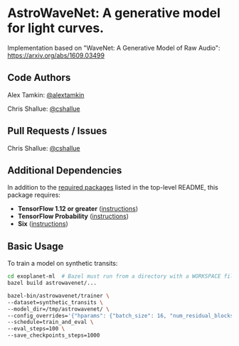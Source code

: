 # AstroWaveNet: A generative model for light curves.

Implementation based on "WaveNet: A Generative Model of Raw Audio":
https://arxiv.org/abs/1609.03499

## Code Authors

Alex Tamkin: [@alextamkin](https://github.com/alextamkin)

Chris Shallue: [@cshallue](https://github.com/cshallue)

## Pull Requests / Issues

Chris Shallue: [@cshallue](https://github.com/cshallue)

## Additional Dependencies

In addition to the [required packages](../../README.md#required-packages) listed in
the top-level README, this package requires:

* **TensorFlow 1.12 or greater** ([instructions](https://www.tensorflow.org/install/))
* **TensorFlow Probability** ([instructions](https://www.tensorflow.org/probability/install))
* **Six** ([instructions](https://pypi.org/project/six/))

## Basic Usage

To train a model on synthetic transits:

```bash
cd exoplanet-ml  # Bazel must run from a directory with a WORKSPACE file
bazel build astrowavenet/...
```

```bash
bazel-bin/astrowavenet/trainer \
--dataset=synthetic_transits \
--model_dir=/tmp/astrowavenet/ \
--config_overrides='{"hparams": {"batch_size": 16, "num_residual_blocks": 2}}' \
--schedule=train_and_eval \
--eval_steps=100 \
--save_checkpoints_steps=1000
```
